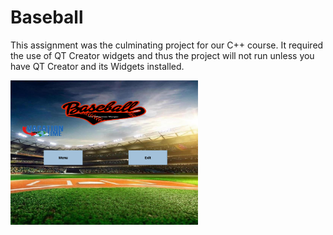 # Baseball
This assignment was the culminating project for our C++ course. It required the use of QT Creator widgets and thus the project will not run unless you have QT Creator and its Widgets installed.

<img
  src="screenshots/mainPage.png"
  alt="Main Page Screenshot"
  style="display: inline-block; margin: 0 auto; max-width: 300px">

<!--
## Screenshots
![Main Page](screenshots/mainPage.png)
![Main Menu](screenshots/mainMenu.png)
![Sorted Data](screenshots/sortedData.png)
![Sorted Data 2](screenshots/sortedData2.png)
![Planned Trip](screenshots/plannedTrip.png)-->
